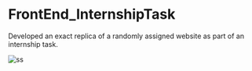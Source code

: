 # FrontEnd_InternshipTask
Developed an exact replica of a randomly assigned website as part of an internship task.



![ss](https://github.com/MnkshiSuresh/FrontEnd_InternshipTask/assets/119519427/ccb87dd7-5bf4-47ae-bc77-704285778720)
